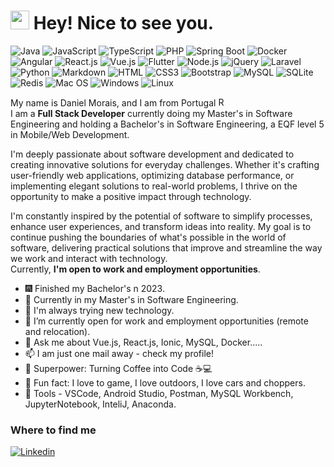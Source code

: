 <h1><img src="https://slackmojis.com/emojis/6383-meow-popcorn/download" width="30"/> Hey! Nice to see you.</h1>

![Java](https://img.shields.io/badge/Java-ED8B00?style=flat-square&logo=java&logoColor=black)
![JavaScript](https://img.shields.io/badge/JavaScript-F7DF1E?style=flat-square&logo=javascript&logoColor=black)
![TypeScript](https://img.shields.io/badge/TypeScript-007ACC?style=flat-square&logo=typescript&logoColor=white)
![PHP](https://img.shields.io/badge/PHP-777BB4?style=flat-square&logo=php&logoColor=white)
![Spring Boot](https://img.shields.io/badge/Spring%20Boot-6DB33F?style=flat-square&logo=spring-boot&logoColor=white)
![Docker](https://img.shields.io/badge/Docker-0CC1F3?style=flat-square&logo=docker&logoColor=white)
![Angular](https://img.shields.io/badge/Angular-DD0031?style=flat-square&logo=angular&logoColor=white)
![React.js](https://img.shields.io/badge/React.js-0081CB?style=flat-square&logo=react&logoColor=61DAFB)
![Vue.js](https://img.shields.io/badge/Vue.js-35495E?style=flat-square&logo=vue.js&logoColor=4FC08D)
![Flutter](https://img.shields.io/badge/Flutter-02569B?style=flat-square&logo=flutter&logoColor=white)
![Node.js](https://img.shields.io/badge/Node.js-43853D?style=flat-square&logo=node.js&logoColor=white)
![jQuery](https://img.shields.io/badge/jQuery-0769AD?style=flat-square&logo=jquery&logoColor=white)
![Laravel](https://img.shields.io/badge/Laravel-FF2D20?style=flat-square&logo=laravel&logoColor=white)
![Python](https://img.shields.io/badge/Python-3776AB?style=flat-square&logo=python&logoColor=white)
![Markdown](https://img.shields.io/badge/Markdown-000000?style=flat-square&logo=markdown&logoColor=white)
![HTML](https://img.shields.io/badge/HTML5-E34F26?style=flat-square&logo=html5&logoColor=white)
![CSS3](https://img.shields.io/badge/CSS3-1572B6?style=flat-square&logo=css3&logoColor=white)
![Bootstrap](https://img.shields.io/badge/Bootstrap-563D7C?style=flat-square&logo=bootstrap&logoColor=white)
![MySQL](https://img.shields.io/badge/MySQL-005C84?style=flat-square&logo=mysql&logoColor=white)
![SQLite](https://img.shields.io/badge/SQLite-07405E?style=flat-square&logo=sqlite&logoColor=white)
![Redis](https://img.shields.io/badge/redis-%23DD0031.svg?&style=flat-square&logo=redis&logoColor=white)
![Mac OS](https://img.shields.io/badge/macOS-000000?style=flat-square&logo=apple&logoColor=white)
![Windows](https://img.shields.io/badge/Windows-0078D6?style=flat-square&logo=windows&logoColor=white)
![Linux](https://img.shields.io/badge/Linux-FCC624?style=flat-square&logo=linux&logoColor=black)

My name is Daniel Morais, and I am from Portugal <img src="https://images.emojiterra.com/google/noto-emoji/unicode-15/color/svg/1f1f5-1f1f9.svg" alt="Redis" width="15" height="15"><br>
I am a <b>Full Stack Developer</b> currently doing my Master's in Software Engineering and holding a Bachelor's in Software Engineering, a EQF level 5 in Mobile/Web Development.<br>

I'm deeply passionate about software development and dedicated to creating innovative solutions for everyday challenges. Whether it's crafting user-friendly web applications, optimizing database performance, or implementing elegant solutions to real-world problems, I thrive on the opportunity to make a positive impact through technology.

I'm constantly inspired by the potential of software to simplify processes, enhance user experiences, and transform ideas into reality. My goal is to continue pushing the boundaries of what's possible in the world of software, delivering practical solutions that improve and streamline the way we work and interact with technology.
<br>Currently, **I'm open to work and employment opportunities**.

- :fireworks: Finished my Bachelor's n 2023.
- 🔭 Currently in my Master's in Software Engineering.
- 🌱 I'm always trying new technology.
- 👯 I’m currently open for work and employment opportunities (remote and relocation).
- 💬 Ask me about Vue.js, React.js, Ionic, MySQL, Docker.....
- 📫 I am just one mail away - check my profile!
- 🚀 Superpower: Turning Coffee into Code ☕💻
- :partying_face: Fun fact: I love to game, I love outdoors, I love cars and choppers.
- :wrench: Tools - VSCode, Android Studio, Postman, MySQL Workbench, JupyterNotebook, InteliJ, Anaconda.

### Where to find me

[![Linkedin](https://img.shields.io/badge/LinkedIn-0077B5?style=flat-square&logo=linkedin&logoColor=white)](https://www.linkedin.com/in/daniel-f-morais/) 
